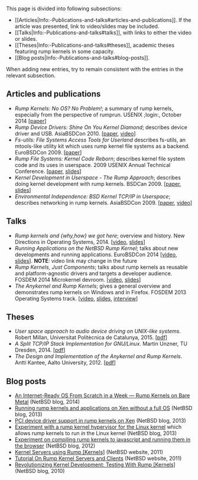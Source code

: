 This page is divided into following subsections:

* [[Articles|Info:-Publications-and-talks#articles-and-publications]].  If the article was presented, link to video/slides may be included.
* [[Talks|Info:-Publications-and-talks#talks]], with links to either the video or slides.
* [[Theses|Info:-Publications-and-talks#theses]], academic theses featuring rump kernels in some capacity.
* [[Blog posts|Info:-Publications-and-talks#blog-posts]].

When adding new entries, try to remain consistent with the entries in the relevant
subsection.

Articles and publications
-------------------------

-   _Rump Kernels: No OS? No Problem!_; a summary of rump kernels, especially from the perspective of rumprun.  USENIX ;login:, October 2014 [[paper](http://rumpkernel.org/misc/usenix-login-2014/)]
-   _Rump Device Drivers: Shine On You Kernel Diamond_; describes device
    driver and USB.  AsiaBSDCon 2010.
    [[paper](http://ftp.NetBSD.org/pub/NetBSD/misc/pooka/tmp/rumpdev.pdf),
    [video](http://www.youtube.com/watch?v=3AJNxa33pzk)]
-   _Fs-utils: File Systems Access Tools for Userland_ describes
    fs-utils, an mtools-like utility kit which uses rump kernel file
    systems as a backend.
    EuroBSDCon 2009.
    [[paper](http://www.ukuug.org/events/eurobsdcon2009/papers/ebc09_fs-utils.pdf)]
-   _Rump File Systems: Kernel Code Reborn_; describes kernel file system
    code and its uses in userspace.  2009 USENIX Annual Technical Conference.
    [[paper](http://usenix.org/events/usenix09/tech/full_papers/kantee/kantee.pdf),
    [slides](http://usenix.org/events/usenix09/tech/slides/kantee.pdf)]
-   _Kernel Development in Userspace - The Rump Approach_; describes
    doing kernel development with rump kernels.  BSDCan 2009.
    [[paper](http://www.bsdcan.org/2009/schedule/attachments/104_rumpdevel.pdf),
    [slides](http://www.bsdcan.org/2009/schedule/attachments/105_bsdcan09-kantee.pdf)]
-   _Environmental Independence: BSD Kernel TCP/IP in Userspace_;
    describes networking in rump kernels.  AsiaBSDCon 2009.
    [[paper](http://2009.asiabsdcon.org/papers/abc2009-P5A-paper.pdf),
    [video](http://www.youtube.com/watch?v=RxFctq8A0WI)]

Talks
-----

-   _Rump kernels and {why,how} we got here_; overview and history. New Directions in Operating Systems, 2014. [[video](https://www.youtube.com/watch?v=GoB73cVyScI), [slides](http://operatingsystems.io/slides/rumpkernel.pdf)]
-   _Running Applications on the NetBSD Rump Kernel_; talks about new developments and running applications.  EuroBSDCon 2014 [[video](https://va.ludost.net/files/eurobsdcon/2014/Pirin/03.Saturday/02.Running%20Applications%20on%20the%20NetBSD%20Rump%20Kernel%20-%20Justin%20Cormack.mp4), [slides](http://eurobsdcon.myriabit.eu/)]. __NOTE__: video link may change in the future
-   _Rump Kernels, Just Components_; talks about rump kernels as reusable
    and platform-agnostic drivers and targets a developer audience.  FOSDEM 2014 Microkernel devroom.  [[video](http://video.fosdem.org/2014/H2214/Sunday/Rump_Kernels_Just_Components.webm),
    [slides](https://fosdem.org/2014/schedule/event/01_uk_rump_kernels/attachments/slides/398/export/events/attachments/01_uk_rump_kernels/slides/398/fosdem2014.pdf)]
-   _The Anykernel and Rump Kernels_; gives a general overview and
    demonstrates rump kernels on Windows and in Firefox.
    FOSDEM 2013 Operating Systems track.
    [[video](http://video.fosdem.org/2013/maintracks/K.1.105/The_Anykernel_and_Rump_Kernels.webm),
    [slides](https://fosdem.org/2013/schedule/event/operating_systems_anykernel/attachments/slides/244/export/events/attachments/operating_systems_anykernel/slides/244/fosdem2013_rumpkern.pdf),
    [interview](https://archive.fosdem.org/2013/interviews/2013-antii-kantee/)]

Theses
------
-   _User space approach to audio device driving on UNIX-like systems_.  Robert Millan, Universitat Politècnica de Catalunya, 2015.
    [[pdf](http://upcommons.upc.edu/pfc/bitstream/2099.1/25316/1/104462.pdf)]
-   _A Split TCP/IP Stack Implementation for GNU/Linux_. Martin Unzner, TU Dresden, 2014.
    [[pdf](http://os.inf.tu-dresden.de/papers_ps/unzner-diplom.pdf)]
-   _The Design and Implementation of the Anykernel and Rump Kernels_.  Antti Kantee, Aalto University, 2012.
    [[pdf](http://lib.tkk.fi/Diss/2012/isbn9789526049175/isbn9789526049175.pdf)]

Blog posts
----------

-   [An Internet-Ready OS From Scratch in a Week — Rump Kernels on Bare
    Metal](http://blog.netbsd.org/tnf/entry/an_internet_ready_os_from) (NetBSD blog, 2014)
-   [Running rump kernels and applications on Xen without a full
    OS](http://blog.NetBSD.org/tnf/entry/running_applications_on_the_xen) (NetBSD blog, 2013)
-   [PCI device driver support in rump kernels on
    Xen](http://blog.NetBSD.org/tnf/entry/pci_driver_support_for_rump) (NetBSD blog, 2013)
-   [Experiment with a rump kernel hypervisor for the Linux
    kernel](http://blog.NetBSD.org/tnf/entry/a_rump_kernel_hypervisor_for)
    which allows rump kernels to run *in* the Linux kernel (NetBSD blog, 2013)
-   [Experiment on compiling rump kernels to javascript and running them
    in the
    browser](http://blog.NetBSD.org/tnf/entry/kernel_drivers_compiled_to_javascript) (NetBSD blog, 2012)
-   [Kernel Servers using
    Rump [Kernels]](http://www.NetBSD.org/docs/rump/sysproxy.html) (NetBSD website, 2011)
-   [Tutorial On Rump Kernel Servers and
    Clients](http://www.NetBSD.org/docs/rump/sptut.html) (NetBSD website, 2011)
-   [Revolutionizing Kernel Development: Testing With
    Rump [Kernels]](http://blog.NetBSD.org/tnf/entry/revolutionizing_kernel_development_testing_with) (NetBSD blog, 2010)

